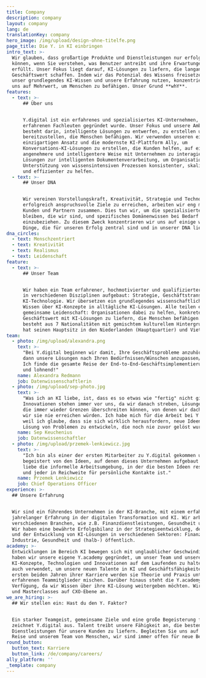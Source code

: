 ```yaml
---
title: Company
description: company
layout: company
lang: de
translationKey: company
hero_image: /img/upload/design-ohne-titelfe.png
page_title: Die Y. in KI einbringen
intro_text: >-
  Wir glauben, dass großartige Produkte und Dienstleistungen nur erfolgreich sein
  können, wenn Sie verstehen, was Benutzer antreibt und ihre Erwartungen
  erfüllt. Unser Fokus liegt darauf, KI-Lösungen zu liefern, die langanhaltenden
  Geschäftswert schaffen. Indem wir das Potenzial des Wissens freisetzen und
  unser grundlegendes KI-Wissen und unsere Erfahrung nutzen, konzentrieren wir
  uns auf Mehrwert, um Menschen zu befähigen. Unser Grund **whY**.
features:
  - text: >-
      ## Über uns


      Y.digital ist ein erfahrenes und spezialisiertes KI-Unternehmen, das von
      erfahrenen Fachleuten gegründet wurde. Unser Fokus und unsere Ambition
      besteht darin, intelligente Lösungen zu entwerfen, zu erstellen und
      bereitzustellen, die Menschen befähigen. Wir verwenden unseren eigenen
      einzigartigen Ansatz und die modernste KI-Plattform Ally, um
      Konversations-KI-Lösungen zu erstellen, die Kunden helfen, auf eine
      angenehmere und intelligentere Weise mit Unternehmen zu interagieren, sowie
      Lösungen zur intelligenten Dokumentenverarbeitung, um Organisationen bei der
      Unterstützung von wissensintensiven Prozessen konsistenter, skalierbarer
      und effizienter zu helfen.
  - text: >-
      ## Unser DNA


      Wir vereinen Vorstellungskraft, Kreativität, Strategie und Technologie. Um
      erfolgreich anspruchsvolle Ziele zu erreichen, arbeiten wir eng mit unseren
      Kunden und Partnern zusammen. Dies tun wir, um die spezialisierte Firma zu
      bleiben, die wir sind, und spezifisches Domänenwissen bei Bedarf
      einzubeziehen. Zu diesem Zweck konzentrieren wir uns auf einige wichtige
      Dinge, die für unseren Erfolg zentral sind und in unserer DNA liegen:
dna_circles:
  - text: Menschzentriert
  - text: Kreativität
  - text: Realismus
  - text: Leidenschaft
feature:
  - text: >-
      ## Unser Team


      Wir haben ein Team erfahrener, hochmotivierter und qualifizierter Experten
      in verschiedenen Disziplinen aufgebaut: Strategie, Geschäftstransformation,
      KI-Technologie. Wir übersetzen ein grundlegendes wissenschaftliches
      Wissen über KI-Konzepte in alltägliche KI-Lösungen. Alle teilen eine
      gemeinsame Leidenschaft: Organisationen dabei zu helfen, konkreten
      Geschäftswert mit KI-Lösungen zu liefern, die Menschen befähigen. Das Team
      besteht aus 7 Nationalitäten mit gemischtem kulturellem Hintergrund und
      hat seinen Hauptsitz in den Niederlanden (Hauptquartier) und Vietnam.
team:
  - photo: /img/upload/alexandra.png
    text: >-
      "Bei Y.digital beginnen wir damit, Ihre Geschäftsprobleme anzuhören und
      dann unsere Lösungen nach Ihren Bedürfnissen/Wünschen anzupassen/zu erstellen. 
      Ich finde die gesamte Reise der End-to-End-Geschäftsimplementierung extrem spannend
      und lohnend!"
    name: Alexandra Redmann
    job: Datenwissenschaftlerin
  - photo: /img/upload/sep-photo.jpg
    text: >-
      "Was ich an KI liebe, ist, dass es so etwas wie "fertig" nicht gibt. Endlose
      Innovationen stehen immer vor uns, da wir danach streben, Lösungen zu bauen,
      die immer wieder Grenzen überschreiten können, von denen wir dachten, dass
      wir sie nie erreichen würden. Ich habe mich für die Arbeit bei Y entschieden,
      weil ich glaube, dass sie sich wirklich herausfordern, neue Ideen zur
      Lösung von Problemen zu entwickeln, die noch nie zuvor gelöst wurden."
    name: Sep Keuchenius
    job: Datenwissenschaftler
  - photo: /img/upload/przemek-lenkiewicz.jpg
    text: >-
      "Ich bin als einer der ersten Mitarbeiter zu Y.digital gekommen und bin sehr
      begeistert von den Ideen, auf denen dieses Unternehmen aufgebaut wurde. Ich
      liebe die informelle Arbeitsumgebung, in der die besten Ideen respektiert werden
      und jeder in Reichweite für persönliche Kontakte ist."
    name: Przemek Lenkiewicz
    job: Chief Operations Officer
experience: >-
  ## Unsere Erfahrung


  Wir sind ein führendes Unternehmen in der KI-Branche, mit einem erfahrenen Team und
  jahrelanger Erfahrung in der digitalen Transformation und KI. Wir arbeiten für A-Marken in
  verschiedenen Branchen, wie z.B. Finanzdienstleistungen, Gesundheit und (halb-) öffentlich.
  Wir haben eine bewährte Erfolgsbilanz in der Strategieentwicklung, dem Design, dem Aufbau
  und der Entwicklung von KI-Lösungen in verschiedenen Sektoren: Finanzdienstleistungen,
  Industrie, Gesundheit und (halb-) öffentlich.
academy: >-
  Entwicklungen im Bereich KI bewegen sich mit unglaublicher Geschwindigkeit voran. Daher
  haben wir unsere eigene Y.academy gegründet, um unser Team und unsere Kunden über neue
  KI-Konzepte, Technologien und Innovationen auf dem Laufenden zu halten. Die Y.academy wird
  auch verwendet, um unsere neuen Talente in KI und Geschäftsfähigkeiten zu schulen. In den
  ersten beiden Jahren ihrer Karriere werden sie Theorie und Praxis unter Anleitung unserer
  erfahrenen Teammitglieder mischen. Darüber hinaus steht die Y.academy unseren Kunden zur
  Verfügung, da wir Wissen über ihre KI-Lösung weitergeben möchten. Wir bieten Inspirations-
  und Masterclasses auf CXO-Ebene an.
we_are_hiring: >-
  ## Wir stellen ein: Hast du den Y. Faktor?


  Ein starker Teamgeist, gemeinsame Ziele und eine große Begeisterung für Technologie: Das
  zeichnet Y.digital aus. Talent treibt unsere Fähigkeit an, die besten Lösungen und
  Dienstleistungen für unsere Kunden zu liefern. Begleiten Sie uns auf dieser spannenden
  Reise und unserem Team von Menschen, wir sind immer offen für neue Begegnungen!
round_button:
  button_text: Karriere
  button_link: /de/company/careers/
ally_platform: ''
_template: company
---
```


